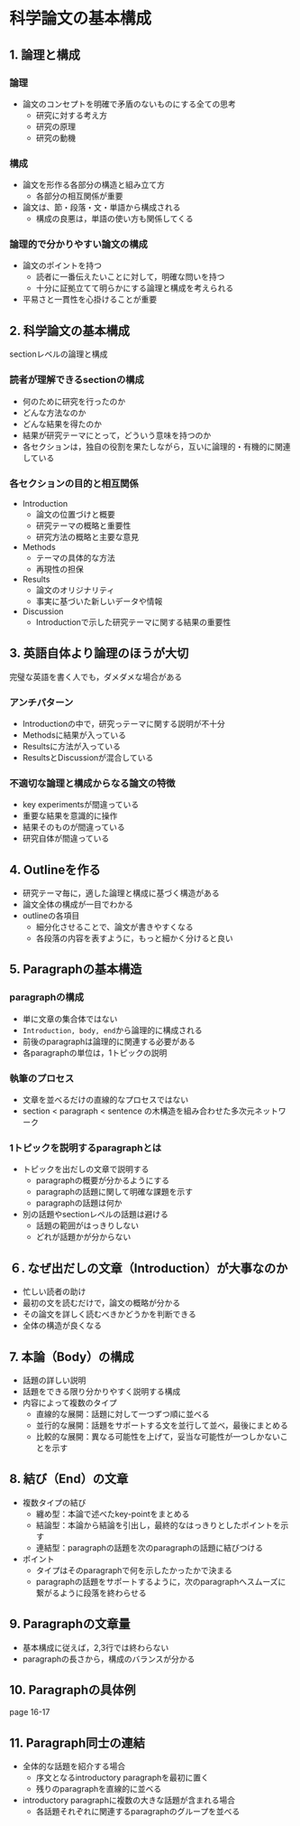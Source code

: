 # 科学論文の基本構成

## 1. 論理と構成

### 論理

- 論文のコンセプトを明確で矛盾のないものにする全ての思考
  - 研究に対する考え方
  - 研究の原理
  - 研究の動機

### 構成

- 論文を形作る各部分の構造と組み立て方
  - 各部分の相互関係が重要
- 論文は、節・段落・文・単語から構成される
  - 構成の良悪は，単語の使い方も関係してくる

### 論理的で分かりやすい論文の構成

- 論文のポイントを持つ
  - 読者に一番伝えたいことに対して，明確な問いを持つ
  - 十分に証拠立てて明らかにする論理と構成を考えられる
- 平易さと一貫性を心掛けることが重要

## 2. 科学論文の基本構成

sectionレベルの論理と構成

### 読者が理解できるsectionの構成

- 何のために研究を行ったのか
- どんな方法なのか
- どんな結果を得たのか
- 結果が研究テーマにとって，どういう意味を持つのか
- 各セクションは，独自の役割を果たしながら，互いに論理的・有機的に関連している

### 各セクションの目的と相互関係

- Introduction
  - 論文の位置づけと概要
  - 研究テーマの概略と重要性
  - 研究方法の概略と主要な意見
- Methods
  - テーマの具体的な方法
  - 再現性の担保
- Results
  - 論文のオリジナリティ
  - 事実に基づいた新しいデータや情報
- Discussion
  - Introductionで示した研究テーマに関する結果の重要性

## 3. 英語自体より論理のほうが大切

完璧な英語を書く人でも，ダメダメな場合がある

### アンチパターン

- Introductionの中で，研究っテーマに関する説明が不十分
- Methodsに結果が入っている
- Resultsに方法が入っている
- ResultsとDiscussionが混合している

### 不適切な論理と構成からなる論文の特徴

- key experimentsが間違っている
- 重要な結果を意識的に操作
- 結果そのものが間違っている
- 研究自体が間違っている

## 4. Outlineを作る

- 研究テーマ毎に，適した論理と構成に基づく構造がある
- 論文全体の構成が一目でわかる
- outlineの各項目
  - 細分化させることで、論文が書きやすくなる
  - 各段落の内容を表すように，もっと細かく分けると良い

## 5. Paragraphの基本構造

### paragraphの構成

- 単に文章の集合体ではない
- ```Introduction, body, end```から論理的に構成される
- 前後のparagraphは論理的に関連する必要がある
- 各paragraphの単位は，1トピックの説明

### 執筆のプロセス

- 文章を並べるだけの直線的なプロセスではない
- section < paragraph < sentence の木構造を組み合わせた多次元ネットワーク

### 1トピックを説明するparagraphとは

- トピックを出だしの文章で説明する
  - paragraphの概要が分かるようにする
  - paragraphの話題に関して明確な課題を示す
  - paragraphの話題は何か
- 別の話題やsectionレペルの話題は避ける
  - 話題の範囲がはっきりしない
  - どれが話題かが分からない

## ６. なぜ出だしの文章（Introduction）が大事なのか

- 忙しい読者の助け
- 最初の文を読むだけで，論文の概略が分かる
- その論文を詳しく読むべきかどうかを判断できる
- 全体の構造が良くなる

## 7. 本論（Body）の構成

- 話題の詳しい説明
- 話題をできる限り分かりやすく説明する構成
- 内容によって複数のタイプ
  - 直線的な展開：話題に対して一つずつ順に並べる
  - 並行的な展開：話題をサポートする文を並行して並べ，最後にまとめる
  - 比較的な展開：異なる可能性を上げて，妥当な可能性が一つしかないことを示す

## 8. 結び（End）の文章

- 複数タイプの結び
  - 纏め型：本論で述べたkey-pointをまとめる
  - 結論型：本論から結論を引出し，最終的なはっきりとしたポイントを示す
  - 連結型：paragraphの話題を次のparagraphの話題に結びつける
- ポイント
  - タイプはそのparagraphで何を示したかったかで決まる
  - paragraphの話題をサポートするように，次のparagraphへスムーズに繋がるように段落を終わらせる

## 9. Paragraphの文章量

- 基本構成に従えば，2,3行では終わらない
- paragraphの長さから，構成のバランスが分かる

## 10. Paragraphの具体例

page 16-17

## 11. Paragraph同士の連結

- 全体的な話題を紹介する場合
  - 序文となるintroductory paragraphを最初に置く
  - 残りのparagraphを直線的に並べる
- introductory paragraphに複数の大きな話題が含まれる場合
  - 各話題それぞれに関連するparagraphのグループを並べる
